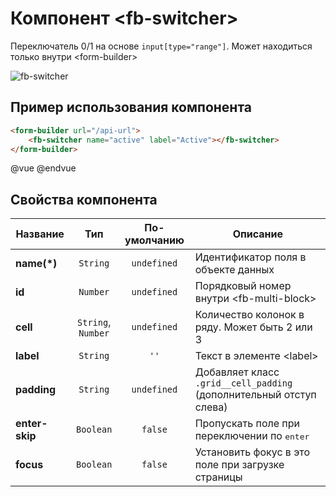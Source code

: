 # Компонент &lt;fb-switcher&gt;

Переключатель 0/1 на основе `input[type="range"]`. Может находиться только внутри &lt;form-builder&gt;

![fb-switcher](/assets/awema-pl/wiki/img/docs/fb-switcher.gif)


## Пример использования компонента

```html
<form-builder url="/api-url">
    <fb-switcher name="active" label="Active"></fb-switcher>
</form-builder>
```
@vue
<form-builder url="/api-url">
    <fb-switcher name="active" label="Active"></fb-switcher>
</form-builder>
@endvue


## Свойства компонента

| Название            | Тип                | По-умолчанию        | Описание                                          |
|---------------------|:------------------:|:-------------------:|---------------------------------------------------|
| **name(*)**         | `String`           | `undefined`         | Идентификатор поля в объекте данных               |
| **id**              | `Number`           | `undefined`         | Порядковый номер внутри &lt;fb-multi-block&gt;    |
| **cell**            | `String`, `Number` | `undefined`         | Количество колонок в ряду. Может быть 2 или 3     |
| **label**           | `String`           | `''`                | Текст в элементе &lt;label&gt;                    |
| **padding**         | `String`           | `undefined`         | Добавляет класс `.grid__cell_padding` (дополнительный отступ слева) |
| **enter-skip**      | `Boolean`          | `false`             | Пропускать поле при переключении по <kbd>enter</kbd> |
| **focus**           | `Boolean`          | `false`             | Установить фокус в это поле при загрузке страницы |
